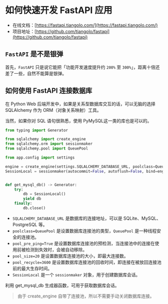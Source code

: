 # 如何快速开发 FastAPI 应用

* 在线文档：[https://fastapi.tiangolo.com/](https://fastapi.tiangolo.com/)
* 项目地址：[https://github.com/tiangolo/fastapi](https://github.com/tiangolo/fastapi)

## `FastAPI` 是不是银弹

首先，`FastAPI` 只是说它能把「功能开发速度提升约 `200%` 至 `300%`」，距离十倍还差了一些，自然不能算是银弹。

## 如何使用 FastAPI 连接数据库

在 Python Web 后端开发中，如果是关系型数据库交互的话，可以无脑的选择 SQLAlchemy 作为 ORM（对象关系映射）工具。

当然，如果你对 SQL 语句很熟悉，使用 PyMySQL这一类的库也是可以的。

```python
from typing import Generator

from sqlalchemy import create_engine
from sqlalchemy.orm import sessionmaker
from sqlalchemy.pool import QueuePool

from app.config import settings

engine = create_engine(settings.SQLALCHEMY_DATABASE_URL, poolclass=QueuePool, pool_pre_ping=True, pool_size=20, pool_recycle=3600)
SessionLocal = sessionmaker(autocommit=False, autoflush=False, bind=engine)


def get_mysql_db() -> Generator:
    try:
        db = SessionLocal()
        yield db
    finally:
        db.close()
```

- `SQLALCHEMY_DATABASE_URL` 是数据库的连接地址，可以是 SQLite、MySQL、PostgreSQL 等。
- `poolclass=QueuePool` 是设置数据库连接池的类型，`QueuePool` 是一种线程安全的连接池。
- `pool_pre_ping=True` 是设置数据库连接池的预检测，当连接池中的连接在使用前被检测到失效时，会被自动移除。
- `pool_size=20` 是设置数据库连接池的大小，即最大连接数。
- `pool_recycle=3600` 是设置数据库连接池的回收时间，即连接在被放回连接池前的最大生存时间。
- `SessionLocal` 是一个 `sessionmaker` 对象，用于创建数据库会话。

利用 get_mysql_db 生成器函数，可用于获取数据库会话。

> 由于 create_engine 自带了连接池，所以不需要手动关闭数据库连接。


